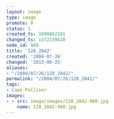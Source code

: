 ```yaml
---
layout: image
type: image
promote: 0
status: 1
created_ts: 1090862181
changed_ts: 1372159420
node_id: 960
title: '128_2842'
created: '2004-07-26'
changed: '2013-06-25'
aliases:
- "/2004/07/26/128_2842/"
permalink: "/2004/07/26/128_2842/"
tags:
- Cape Palliser
images:
- - src: image/images/128_2842-960.jpg
    name: 128_2842-960.jpg
---
```



